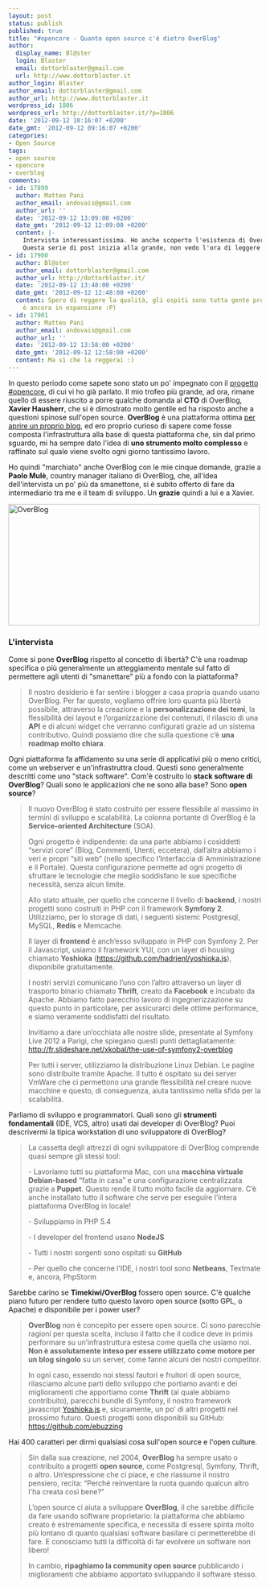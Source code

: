 ```yaml
---
layout: post
status: publish
published: true
title: "#opencore - Quanto open source c'è dietro OverBlog"
author:
  display_name: Bl@ster
  login: Blaster
  email: dottorblaster@gmail.com
  url: http://www.dottorblaster.it
author_login: Blaster
author_email: dottorblaster@gmail.com
author_url: http://www.dottorblaster.it
wordpress_id: 1806
wordpress_url: http://dottorblaster.it/?p=1806
date: '2012-09-12 10:16:07 +0200'
date_gmt: '2012-09-12 09:16:07 +0200'
categories:
- Open Source
tags:
- open source
- opencore
- overblog
comments:
- id: 17899
  author: Matteo Pani
  author_email: andovais@gmail.com
  author_url: ''
  date: '2012-09-12 13:09:00 +0200'
  date_gmt: '2012-09-12 12:09:00 +0200'
  content: |-
    Intervista interessantissima. Ho anche scoperto l'esistenza di Overblog, ne ero all'oscuro. Più nomi di tutta una serie di software a me sconosciuti.
    Questa serie di post inizia alla grande, non vedo l'ora di leggere i prossimi :D
- id: 17900
  author: Bl@ster
  author_email: dottorblaster@gmail.com
  author_url: http://dottorblaster.it/
  date: '2012-09-12 13:48:00 +0200'
  date_gmt: '2012-09-12 12:48:00 +0200'
  content: Spero di reggere la qualità, gli ospiti sono tutta gente preparata (e l'elenco
    è ancora in espansione :P)
- id: 17901
  author: Matteo Pani
  author_email: andovais@gmail.com
  author_url: ''
  date: '2012-09-12 13:58:00 +0200'
  date_gmt: '2012-09-12 12:58:00 +0200'
  content: Ma sì che la reggerai :)
---
```

<p>In questo periodo come sapete sono stato un po' impegnato con il <a href="http://dottorblaster.it/2012/09/opencore-ovvero-quanto-open-source-ce-dietro-a/">progetto #opencore</a>, di cui vi ho già parlato. Il mio trofeo più grande, ad ora, rimane quello di essere riuscito a porre qualche domanda al <strong>CTO</strong> di OverBlog, <strong>Xavier Hausherr</strong>, che si è dimostrato molto gentile ed ha risposto anche a questioni spinose sull'open source. <strong>OverBlog</strong> è una piattaforma ottima <a href="http://it.over-blog.com/">per aprire un proprio blog</a>, ed ero proprio curioso di sapere come fosse composta l'infrastruttura alla base di questa piattaforma che, sin dal primo sguardo, mi ha sempre dato l'idea di <strong>uno strumento molto complesso</strong> e raffinato sul quale viene svolto ogni giorno tantissimo lavoro.</p>
<p>Ho quindi "marchiato" anche OverBlog con le mie cinque domande, grazie a <strong>Paolo Mulè</strong>, country manager italiano di OverBlog, che, all'idea dell'intervista un po' più da smanettone, si è subito offerto di fare da intermediario tra me e il team di sviluppo. Un <strong>grazie</strong> quindi a lui e a Xavier.</p>
<p><img class="aligncenter" title="OverBlog" src="http://i47.tinypic.com/2ms0s95.png" alt="OverBlog" width="500" height="241" /></p>
<h3>L'intervista</h3>
<p>Come si pone <strong>OverBlog</strong> rispetto al concetto di libertà? C'è una roadmap specifica o più generalmente un atteggiamento mentale sul fatto di permettere agli utenti di "smanettare" più a fondo con la piattaforma?</p>
<blockquote><p>Il nostro desiderio è far sentire i blogger a casa propria quando usano OverBlog. Per far questo, vogliamo offrire loro quanta più libertà possibile, attraverso la creazione e la <strong>personalizzazione dei temi</strong>, la flessibilità dei layout e l’organizzazione dei contenuti, il rilascio di una <strong>API</strong> e di alcuni widget che verranno configurati grazie ad un sistema contributivo. Quindi possiamo dire che sulla questione c’è <strong>una roadmap molto chiara</strong>.</p></blockquote>
<p>Ogni piattaforma fa affidamento su una serie di applicativi più o meno critici, come un webserver e un'infrastruttra cloud. Questi sono generalmente descritti come uno "stack software". Com'è costruito lo <strong>stack software di OverBlog</strong>? Quali sono le applicazioni che ne sono alla base? Sono <strong>open source</strong>?</p>
<blockquote><p>Il nuovo OverBlog è stato costruito per essere flessibile al massimo in termini di sviluppo e scalabilità. La colonna portante di OverBlog è la <strong>Service-oriented Architecture</strong> (SOA).</p>
<p>Ogni progetto è indipendente: da una parte abbiamo i cosiddetti “servizi core” (Blog, Commenti, Utenti, eccetera), dall’altra abbiamo i veri e propri “siti web” (nello specifico l’Interfaccia di Amministrazione e il Portale). Questa configurazione permette ad ogni progetto di sfruttare le tecnologie che meglio soddisfano le sue specifiche necessità, senza alcun limite.</p>
<p>Allo stato attuale, per quello che concerne il livello di <strong>backend</strong>, i nostri progetti sono costruiti in PHP con il framework <strong>Symfony 2</strong>. Utilizziamo, per lo storage di dati, i seguenti sistemi: Postgresql, MySQL, <strong>Redis</strong> e Memcache.</p>
<p>Il layer di <strong>frontend</strong> è anch’esso sviluppato in PHP con Symfony 2. Per il Javascript, usiamo il framework YUI, con un layer di housing chiamato <strong>Yoshioka</strong> (<a href="https://github.com/hadrienl/yoshioka.js">https://github.com/hadrienl/yoshioka.js</a>), disponibile gratuitamente.</p>
<p>I nostri servizi comunicano l’uno con l’altro attraverso un layer di trasporto binario chiamato <strong>Thrift</strong>, creato da <strong>Facebook</strong> e incubato da Apache. Abbiamo fatto parecchio lavoro di ingegnerizzazione su questo punto in particolare, per assicurarci delle ottime performance, e siamo veramente soddisfatti del risultato.</p>
<p>Invitiamo a dare un’occhiata alle nostre slide, presentate al Symfony Live 2012 a Parigi, che spiegano questi punti dettagliatamente: <a href="http://fr.slideshare.net/xkobal/the-use-of-symfony2-overblog">http://fr.slideshare.net/xkobal/the-use-of-symfony2-overblog</a></p>
<p>Per tutti i server, utilizziamo la distribuzione Linux Debian. Le pagine sono distribuite tramite Apache. Il tutto è ospitato su dei server VmWare che ci permettono una grande flessibilità nel creare nuove macchine e questo, di conseguenza, aiuta tantissimo nella sfida per la scalabilità.</p></blockquote>
<p>Parliamo di sviluppo e programmatori. Quali sono gli <strong>strumenti fondamentali</strong> (IDE, VCS, altro) usati dai developer di OverBlog? Puoi descrivermi la tipica workstation di uno sviluppatore di OverBlog?</p>
<blockquote><p>La cassetta degli attrezzi di ogni sviluppatore di OverBlog comprende quasi sempre gli stessi tool:</p>
<p>- Lavoriamo tutti su piattaforma Mac, con una <strong>macchina virtuale Debian-based</strong> “fatta in casa” e una configurazione centralizzata grazie a <strong>Puppet</strong>. Questo rende il tutto molto facile da aggiornare. C’è anche installato tutto il software che serve per eseguire l’intera piattaforma OverBlog in locale!</p>
<p>- Sviluppiamo in PHP 5.4</p>
<p>- I developer del frontend usano <strong>NodeJS</strong></p>
<p>- Tutti i nostri sorgenti sono ospitati su <strong>GitHub</strong></p>
<p>- Per quello che concerne l’IDE, i nostri tool sono <strong>Netbeans</strong>, Textmate e, ancora, PhpStorm</p></blockquote>
<p>Sarebbe carino se <strong>Timekiwi/OverBlog</strong> fossero open source. C'è qualche piano futuro per rendere tutto questo lavoro open source (sotto GPL, o Apache) e disponibile per i power user?</p>
<blockquote><p><strong>OverBlog</strong> non è concepito per essere open source. Ci sono parecchie ragioni per questa scelta, incluso il fatto che il codice deve in primis performare su un’infrastruttura estesa come quella che usiamo noi. <strong>Non è assolutamente inteso per essere utilizzato come motore per un blog singolo</strong> su un server, come fanno alcuni dei nostri competitor.</p>
<p>In ogni caso, essendo noi stessi fautori e fruitori di open source, rilasciamo alcune parti dello sviluppo che portiamo avanti e dei miglioramenti che apportiamo come <strong>Thrift</strong> (al quale abbiamo contribuito), parecchi bundle di Symfony, il nostro framework javascript <a href="https://github.com/hadrienl/yoshioka.js">Yoshioka.js</a> e, sicuramente, un po’ di altri progetti nel prossimo futuro. Questi progetti sono disponibili su GitHub: <a href="https://github.com/ebuzzing">https://github.com/ebuzzing</a></p></blockquote>
<p>Hai 400 caratteri per dirmi qualsiasi cosa sull'open source e l'open culture.</p>
<blockquote><p>Sin dalla sua creazione, nel 2004, <strong>OverBlog</strong> ha sempre usato o contribuito a progetti <strong>open source</strong>, come Postgresql, Symfony, Thrift, o altro. Un’espressione che ci piace, e che riassume il nostro pensiero, recita: “Perché reinventare la ruota quando qualcun altro l'ha creata così bene?”</p>
<p>L’open source ci aiuta a sviluppare <strong>OverBlog</strong>, il che sarebbe difficile da fare usando software proprietario: la piattaforma che abbiamo creato è estremamente specifica, e necessita di essere spinta molto più lontano di quanto qualsiasi software basilare ci permetterebbe di fare. E conosciamo tutti la difficoltà di far evolvere un software non libero!</p>
<p>In cambio, <strong>ripaghiamo la community open source</strong> pubblicando i miglioramenti che abbiamo apportato sviluppando il software stesso.</p></blockquote>
